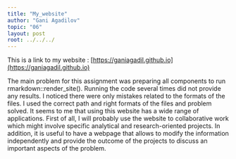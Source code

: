 ```yaml
---
title: "My_website"
author: "Gani Agadilov"
topic: "06"
layout: post
root: ../../../
---
```



This is a link to my website : [https://ganiagadil.github.io](https://ganiagadil.github.io)


The main problem for this assignment was preparing all components to run rmarkdown::render_site(). Running the code several times did not provide any results. I noticed there were only mistakes related to the formats of the files. I used the correct path and right formats of the files and problem solved.
It seems to me that using this website has a wide range of applications. First of all, I will probably use the website to collaborative work which might involve specific analytical and research-oriented projects. In addition, it is useful to have a webpage that allows to modify the information independently and provide the outcome of the projects to discuss an important aspects of the problem.




